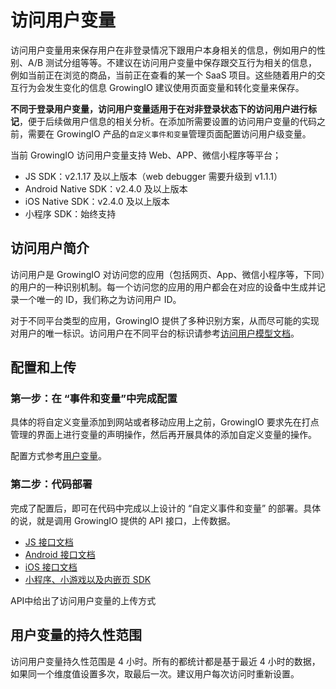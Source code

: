 # 访问用户变量

访问用户变量用来保存用户在非登录情况下跟用户本身相关的信息，例如用户的性别、A/B 测试分组等等。不建议在访问用户变量中保存跟交互行为相关的信息，例如当前正在浏览的商品，当前正在查看的某一个 SaaS 项目。这些随着用户的交互行为会发生变化的信息 GrowingIO 建议使用页面变量和转化变量来保存。

**不同于登录用户变量，访问用户变量适用于在对非登录状态下的访问用户进行标记**，便于后续做用户信息的相关分析。在添加所需要设置的访问用户变量的代码之前，需要在 GrowingIO 产品的`自定义事件和变量`管理页面配置访问用户级变量。

当前 GrowingIO 访问用户变量支持 Web、APP、微信小程序等平台；

* ​[​](https://docs.growingio.com/docs/sdk-integration/web-js-sdk/web-js-sdk-api#16-she-zhi-fang-wen-yong-hu-ji-bian-liang-visitorset)JS SDK：v2.1.17 及以上版本（web debugger 需要升级到 v1.1.1）
* Android Native SDK：v2.4.0 及以上版本
* iOS Native SDK：v2.4.0 及以上版本
* 小程序 SDK：始终支持

## 访问用户简介 <a id="fang-wen-yong-hu-jian-jie"></a>

访问用户是 GrowingIO 对访问您的应用（包括网页、App、微信小程序等，下同）的用户的一种识别机制。每一个访问您的应用的用户都会在对应的设备中生成并记录一个唯一的 ID，我们称之为访问用户 ID。

对于不同平台类型的应用，GrowingIO 提供了多种识别方案，从而尽可能的实现对用户的唯一标识。访问用户在不同平台的标识请参考[访问用户模型文档](../../datamodel/usermodel/#fang-wen-yong-hu)。

## 配置和上传 <a id="pei-zhi-he-shang-chuan"></a>

### **第一步：在 “事件和变量”中完成配置** <a id="di-yi-bu-zai-shi-jian-he-bian-liang-zhong-wan-cheng-pei-zhi"></a>

具体的将自定义变量添加到网站或者移动应用上之前，GrowingIO 要求先在打点管理的界面上进行变量的声明操作，然后再开展具体的添加自定义变量的操作。

配置方式参考[用户变量](../../../product-manual/data-center/data-management/user/)。

### **第二步：代码部署** <a id="di-er-bu-dai-ma-bu-shu"></a>

完成了配置后，即可在代码中完成以上设计的 “自定义事件和变量” 的部署。具体的说，就是调用 GrowingIO 提供的 API 接口，上传数据。

* ​[JS 接口文档​](../../../developer-manual/sdkintegrated/web-js-sdk/web-sdk-api/)
* ​[Android 接口文档​](../../../developer-manual/sdkintegrated/android-sdk/android-sdk-api/)
* ​[iOS 接口文档​](../../../developer-manual/sdkintegrated/ios-sdk/ios-sdk-api/)
* [​小程序、小游戏以及内嵌页 SDK​](../../../developer-manual/sdkintegrated/other-sdk/customize-api.md)

API中给出了访问用户变量的上传方式

## **用户变量的持久性范围** <a id="yong-hu-bian-liang-de-chi-jiu-xing-fan-wei"></a>

访问用户变量持久性范围是 4 小时。所有的都统计都是基于最近 4 小时的数据，如果同一个维度值设置多次，取最后一次。建议用户每次访问时重新设置。

